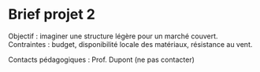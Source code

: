 # Brief projet 2


Objectif : imaginer une structure légère pour un marché couvert.
Contraintes : budget, disponibilité locale des matériaux, résistance au vent.


Contacts pédagogiques : Prof. Dupont (ne pas contacter)

